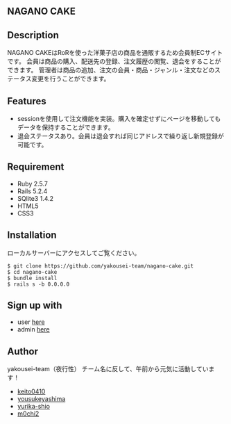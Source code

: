 ## NAGANO CAKE

## Description
NAGANO CAKEはRoRを使った洋菓子店の商品を通販するため会員制ECサイトです。
会員は商品の購入、配送先の登録、注文履歴の閲覧、退会をすることができます。
管理者は商品の追加、注文の会員・商品・ジャンル・注文などのステータス変更を行うことができます。

## Features
- sessionを使用して注文機能を実装。購入を確定せずにページを移動してもデータを保持することができます。
- 退会ステータスあり。会員は退会すれば同じアドレスで繰り返し新規登録が可能です。

## Requirement
- Ruby 2.5.7
- Rails 5.2.4
- SQlite3 1.4.2
- HTML5
- CSS3

## Installation
ローカルサーバーにアクセスしてご覧ください。
```
$ git clone https://github.com/yakousei-team/nagano-cake.git
$ cd nagano-cake
$ bundle install
$ rails s -b 0.0.0.0
```

## Sign up with
- user  [here](http://localhost:3000/)
- admin [here](http://localhost:3000/admins/sign_up)

## Author
yakousei-team（夜行性）
チーム名に反して、午前から元気に活動しています！

- [keito0410](https://github.com/keito0410)
- [yousukeyashima](https://github.com/yousukeyashima)
- [yurika-shio](https://github.com/yurika-shio)
- [m0chi2](https://github.com/m0chi2)